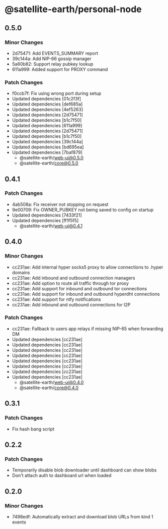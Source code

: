 # @satellite-earth/personal-node

## 0.5.0

### Minor Changes

- 2d75471: Add EVENTS_SUMMARY report
- 39c144a: Add NIP-66 gossip manager
- 5a60b82: Support relay pubkey lookup
- 611a999: Added support for PROXY command

### Patch Changes

- f0ccb7f: Fix using wrong port during setup
- Updated dependencies [01c2f3f]
- Updated dependencies [def685a]
- Updated dependencies [4ef5263]
- Updated dependencies [2d75471]
- Updated dependencies [b1c7f50]
- Updated dependencies [611a999]
- Updated dependencies [2d75471]
- Updated dependencies [b1c7f50]
- Updated dependencies [39c144a]
- Updated dependencies [bd695ea]
- Updated dependencies [7baf879]
  - @satellite-earth/web-ui@0.5.0
  - @satellite-earth/core@0.5.0

## 0.4.1

### Patch Changes

- 4ab508a: Fix receiver not stopping on request
- 9e00709: Fix OWNER_PUBKEY not being saved to config on startup
- Updated dependencies [7433f21]
- Updated dependencies [ff1f5f5]
  - @satellite-earth/web-ui@0.4.1

## 0.4.0

### Minor Changes

- cc231ae: Add internal hyper socks5 proxy to allow connections to .hyper domains
- cc231ae: Add inbound and outbound connection managers
- cc231ae: Add option to route all traffic through tor proxy
- cc231ae: Add support for inbound and outbound tor connections
- cc231ae: Add support for inbound and outbound hyperdht connections
- cc231ae: Add support for ntfy notifications
- cc231ae: Add inbound and outbound connections for I2P

### Patch Changes

- cc231ae: Fallback to users app relays if missing NIP-65 when forwarding DM
- Updated dependencies [cc231ae]
- Updated dependencies [cc231ae]
- Updated dependencies [cc231ae]
- Updated dependencies [cc231ae]
- Updated dependencies [cc231ae]
- Updated dependencies [cc231ae]
- Updated dependencies [cc231ae]
- Updated dependencies [cc231ae]
  - @satellite-earth/web-ui@0.4.0
  - @satellite-earth/core@0.4.0

## 0.3.1

### Patch Changes

- Fix hash bang script

## 0.2.2

### Patch Changes

- Temporarily disable blob downloader until dashboard can show blobs
- Don't attach auth to dashboard url when loaded

## 0.2.0

### Minor Changes

- 7498edf: Automatically extract and download blob URLs from kind 1 events
